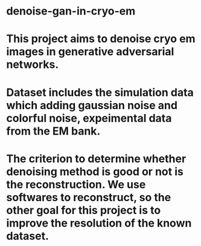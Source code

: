 # denoise-gan-in-cryo-em
# This project aims to denoise cryo em images in generative adversarial networks.
# Dataset includes the simulation data which adding gaussian noise and colorful noise, expeimental data from the EM bank.
# The criterion to determine whether denoising method is good or not is the reconstruction. We use softwares to reconstruct,     so the other goal for this project is to improve the resolution of the known dataset.
